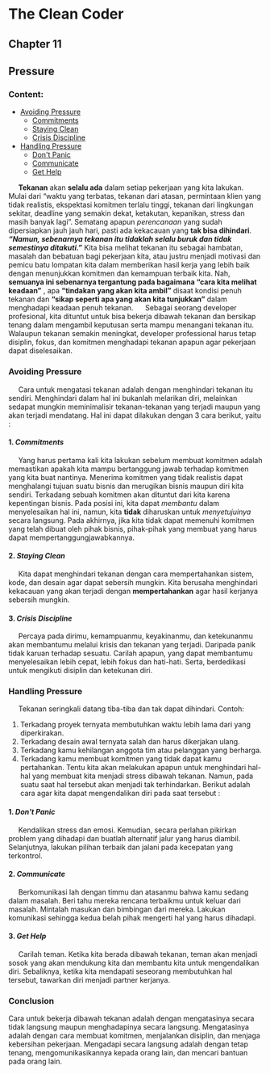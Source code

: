 ﻿# The Clean Coder
## Chapter 11
## Pressure

### Content:
* [Avoiding Pressure](#avoiding-pressure)
  * [Commitments](#1-commitments)
  * [Staying Clean](#2-staying-clean)
  * [Crisis Discipline](#3-crisis-discipline)
* [Handling Pressure](#handling-pressure)
  * [Don't Panic](#1-dont-panic)
  * [Communicate](#2-communicate)
  * [Get Help](#3-get-help)

&nbsp;&nbsp;&nbsp;&nbsp; **Tekanan** akan **selalu ada** dalam setiap pekerjaan yang kita lakukan. Mulai dari “waktu yang terbatas, tekanan dari atasan, permintaan klien yang tidak realistis, ekspektasi komitmen terlalu tinggi, tekanan dari lingkungan sekitar, deadline yang semakin dekat, ketakutan, kepanikan, stress dan masih banyak lagi”. Sematang apapun _perencanaan_ yang sudah dipersiapkan jauh jauh hari, pasti ada kekacauan yang **tak bisa dihindari**. 
&nbsp;&nbsp;&nbsp;&nbsp; **_“Namun, sebenarnya tekanan itu tidaklah selalu buruk dan tidak semestinya ditakuti.”_** Kita bisa melihat tekanan itu sebagai hambatan, masalah dan bebatuan bagi pekerjaan kita, atau justru menjadi motivasi dan pemicu batu lompatan kita dalam memberikan hasil kerja yang lebih baik dengan menunjukkan komitmen dan kemampuan terbaik kita. Nah, **semuanya ini sebenarnya tergantung pada bagaimana “cara kita melihat keadaan”** , apa **“tindakan yang akan kita ambil”** disaat kondisi penuh tekanan dan  **“sikap seperti apa yang akan kita tunjukkan”** dalam menghadapi keadaan penuh tekanan.
&nbsp;&nbsp;&nbsp;&nbsp; Sebagai seorang developer profesional, kita dituntut untuk bisa bekerja dibawah tekanan dan bersikap tenang dalam mengambil keputusan serta mampu menangani tekanan itu. Walaupun tekanan semakin meningkat, developer professional harus tetap disiplin, fokus, dan komitmen menghadapi  tekanan apapun agar pekerjaan dapat diselesaikan. 



### Avoiding Pressure
&nbsp;&nbsp;&nbsp;&nbsp; Cara untuk mengatasi tekanan adalah dengan menghindari tekanan itu sendiri. Menghindari dalam hal ini bukanlah melarikan diri, melainkan sedapat mungkin meminimalisir tekanan-tekanan yang terjadi maupun yang akan terjadi mendatang. Hal ini dapat dilakukan dengan 3 cara berikut, yaitu :
#### 1. _Commitments_
&nbsp;&nbsp;&nbsp;&nbsp; Yang harus pertama kali kita lakukan sebelum membuat komitmen adalah memastikan apakah kita mampu bertanggung jawab terhadap komitmen yang kita buat nantinya. Menerima komitmen yang tidak realistis dapat menghalangi tujuan suatu bisnis dan merugikan bisnis maupun diri kita sendiri. Terkadang sebuah komitmen akan dituntut dari kita karena kepentingan bisnis. Pada posisi ini, kita dapat _membantu_ dalam menyelesaikan hal ini, namun, kita **tidak** diharuskan untuk _menyetujuinya_ secara langsung. Pada akhirnya, jika kita tidak dapat memenuhi komitmen yang telah dibuat oleh pihak bisnis, pihak-pihak yang membuat yang harus dapat mempertanggungjawabkannya.
#### 2. _Staying Clean_
&nbsp;&nbsp;&nbsp;&nbsp; Kita dapat menghindari tekanan dengan cara mempertahankan sistem, kode, dan desain agar dapat sebersih mungkin. Kita berusaha menghindari kekacauan yang akan terjadi dengan **mempertahankan** agar hasil kerjanya sebersih mungkin.
#### 3. _Crisis Discipline_
&nbsp;&nbsp;&nbsp;&nbsp; Percaya pada dirimu, kemampuanmu, keyakinanmu, dan ketekunanmu akan membantumu melalui krisis dan tekanan yang terjadi. Daripada panik tidak karuan terhadap sesuatu. Carilah apapun, yang dapat membantumu menyelesaikan lebih cepat, lebih fokus dan hati-hati. Serta, berdedikasi untuk mengikuti disiplin dan ketekunan diri.


### Handling Pressure
&nbsp;&nbsp;&nbsp;&nbsp; Tekanan seringkali datang tiba-tiba dan tak dapat dihindari. Contoh:
  1. Terkadang proyek ternyata membutuhkan waktu lebih lama dari yang diperkirakan.
  2. Terkadang desain awal ternyata salah dan harus dikerjakan ulang.
  3. Terkadang kamu kehilangan anggota tim atau pelanggan yang berharga.
  4. Terkadang kamu membuat komitmen yang tidak dapat kamu pertahankan.
Tentu kita akan melakukan apapun untuk menghindari hal-hal yang membuat kita menjadi stress dibawah tekanan. Namun, pada suatu saat hal tersebut akan menjadi tak terhindarkan. Berikut adalah cara agar kita dapat mengendalikan diri pada saat tersebut :
#### 1. _Don't Panic_
&nbsp;&nbsp;&nbsp;&nbsp; Kendalikan stress dan emosi. Kemudian, secara perlahan pikirkan problem yang dihadapi dan buatlah alternatif jalur yang harus diambil. Selanjutnya, lakukan pilihan terbaik dan jalani pada kecepatan yang terkontrol.
#### 2. _Communicate_
&nbsp;&nbsp;&nbsp;&nbsp; Berkomunikasi lah dengan timmu dan atasanmu bahwa kamu sedang dalam masalah. Beri tahu mereka rencana terbaikmu untuk keluar dari masalah. Mintalah masukan dan bimbingan dari mereka. Lakukan komunikasi sehingga kedua belah pihak mengerti hal yang harus dihadapi.
#### 3. _Get Help_
&nbsp;&nbsp;&nbsp;&nbsp; Carilah teman. Ketika kita berada dibawah tekanan, teman akan menjadi sosok yang akan mendukung kita dan membantu kita untuk mengendalikan diri. Sebaliknya, ketika kita mendapati seseorang membutuhkan hal tersebut, tawarkan diri menjadi partner kerjanya.

### Conclusion
Cara untuk bekerja dibawah tekanan adalah dengan mengatasinya secara tidak langsung maupun menghadapinya secara langsung. Mengatasinya adalah dengan cara membuat komitmen, menjalankan disiplin, dan menjaga kebersihan pekerjaan. Mengadapi secara langsung adalah dengan tetap tenang, mengomunikasikannya kepada orang lain, dan mencari bantuan pada orang lain.